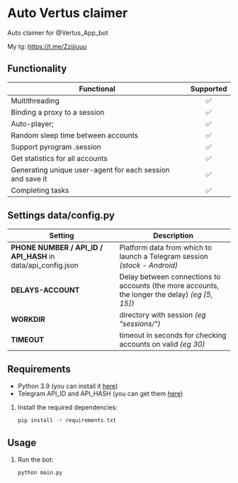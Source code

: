 # Auto Vertus claimer
Auto claimer for @Vertus_App_bot

My tg: https://t.me/Zzjjjuuu

## Functionality
| Functional                                                     | Supported |
|----------------------------------------------------------------|:---------:|
| Multithreading                                                 |     ✅     |
| Binding a proxy to a session                                   |     ✅     |
| Auto-player;                                                   |     ✅     |
| Random sleep time between accounts                             |     ✅     |
| Support pyrogram .session                                      |     ✅     |
| Get statistics for all accounts                                |     ✅     |
| Generating unique user-agent for each session and save it      |     ✅     |
| Completing tasks                                               |     ✅     |
## Settings data/config.py
| Setting                      | Description                                                                                    |
|------------------------------|------------------------------------------------------------------------------------------------|
| **PHONE NUMBER / API_ID / API_HASH** in data/api_config.json         | Platform data from which to launch a Telegram session _(stock - Android)_                      |
| **DELAYS-ACCOUNT**           | Delay between connections to accounts (the more accounts, the longer the delay) _(eg [5, 15])_ |
| **WORKDIR**                  | directory with session _(eg "sessions/")_                                                      |
| **TIMEOUT**                  | timeout in seconds for checking accounts on valid _(eg 30)_                                    |

## Requirements
- Python 3.9 (you can install it [here](https://www.python.org/downloads/release/python-390/)) 
- Telegram API_ID and API_HASH (you can get them [here](https://my.telegram.org/auth))

1. Install the required dependencies:
   ```bash
   pip install -r requirements.txt
   ```
   
## Usage
1. Run the bot:
   ```bash
   python main.py
   ```

